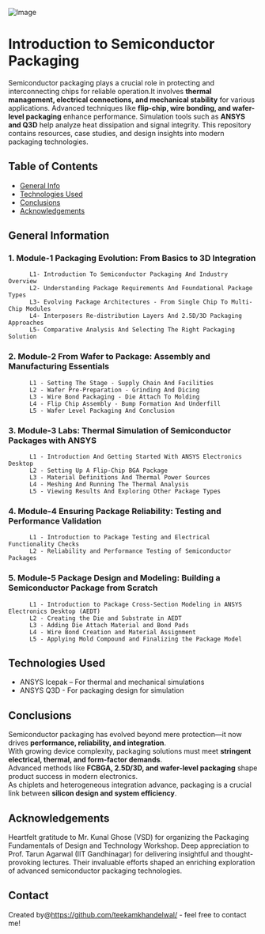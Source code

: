 ![Image](https://github.com/user-attachments/assets/6e30997a-7e51-4d31-8b2d-0c163c4037df)


# Introduction to Semiconductor Packaging
Semiconductor packaging plays a crucial role in protecting and interconnecting chips for reliable operation.It involves **thermal management, electrical connections, and mechanical stability** for various applications. Advanced techniques like **flip-chip, wire bonding, and wafer-level packaging** enhance performance. Simulation tools such as **ANSYS and Q3D** help analyze heat dissipation and signal integrity. This repository contains resources, case studies, and design insights into modern packaging technologies.


## Table of Contents
* [General Info](#general-information)
* [Technologies Used](#technologies-used)
* [Conclusions](#conclusions)
* [Acknowledgements](#acknowledgements)



## General Information
### 1. Module-1  Packaging Evolution: From Basics to 3D Integration
          L1- Introduction To Semiconductor Packaging And Industry Overview
          L2- Understanding Package Requirements And Foundational Package Types
          L3- Evolving Package Architectures - From Single Chip To Multi-Chip Modules
          L4- Interposers Re-distribution Layers And 2.5D/3D Packaging Approaches
          L5- Comparative Analysis And Selecting The Right Packaging Solution

          
### 2. Module-2  From Wafer to Package: Assembly and Manufacturing Essentials
          L1 - Setting The Stage - Supply Chain And Facilities
          L2 - Wafer Pre-Preparation - Grinding And Dicing
          L3 - Wire Bond Packaging - Die Attach To Molding
          L4 - Flip Chip Assembly - Bump Formation And Underfill
          L5 - Wafer Level Packaging And Conclusion

          
### 3. Module-3  Labs: Thermal Simulation of Semiconductor Packages with ANSYS
          L1 - Introduction And Getting Started With ANSYS Electronics Desktop
          L2 - Setting Up A Flip-Chip BGA Package
          L3 - Material Definitions And Thermal Power Sources
          L4 - Meshing And Running The Thermal Analysis
          L5 - Viewing Results And Exploring Other Package Types
          
### 4. Module-4  Ensuring Package Reliability: Testing and Performance Validation
          L1 - Introduction to Package Testing and Electrical Functionality Checks
          L2 - Reliability and Performance Testing of Semiconductor Packages

          
### 5. Module-5  Package Design and Modeling: Building a Semiconductor Package from Scratch
          L1 - Introduction to Package Cross-Section Modeling in ANSYS Electronics Desktop (AEDT)
          L2 - Creating the Die and Substrate in AEDT
          L3 - Adding Die Attach Material and Bond Pads
          L4 - Wire Bond Creation and Material Assignment
          L5 - Applying Mold Compound and Finalizing the Package Model


## Technologies Used
- ANSYS Icepak – For thermal and mechanical simulations
- ANSYS Q3D - For packaging design for simulation
           

## Conclusions
Semiconductor packaging has evolved beyond mere protection—it now drives **performance, reliability, and integration**.  
With growing device complexity, packaging solutions must meet **stringent electrical, thermal, and form-factor demands**.  
Advanced methods like **FCBGA, 2.5D/3D, and wafer-level packaging** shape product success in modern electronics.  
As chiplets and heterogeneous integration advance, packaging is a crucial link between **silicon design and system efficiency**.


   

## Acknowledgements
Heartfelt gratitude to Mr. Kunal Ghose (VSD) for organizing the Packaging Fundamentals of Design and Technology Workshop.
Deep appreciation to Prof. Tarun Agarwal (IIT Gandhinagar) for delivering insightful and thought-provoking lectures.
Their invaluable efforts shaped an enriching exploration of advanced semiconductor packaging technologies.


## Contact
Created by@https://github.com/teekamkhandelwal/  - feel free to contact me!
